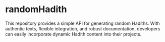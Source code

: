 # randomHadith
This repository provides a simple API for generating random Hadiths. With authentic texts, flexible integration, and robust documentation, developers can easily incorporate dynamic Hadith content into their projects.
